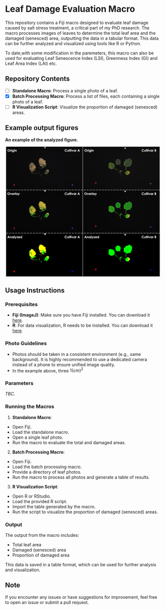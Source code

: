 # Leaf Damage Evaluation Macro
This repository contains a Fiji macro designed to evaluate leaf damage caused by salt stress treatment, a critical part of my PhD research. The macro processes images of leaves to determine the total leaf area and the damaged (senesced) area, outputting the data in a tabular format. This data can be further analyzed and visualized using tools like R or Python.

To date,with some modification in the paremeters, this macro can also be used for evaluating Leaf Senescence Index (LSI), Greenness Index (GI) and Leaf Area Index (LAI) etc.

## Repository Contents
- [ ] **Standalone Macro**: Process a single photo of a leaf.
- [x] **Batch Processing Macro**: Process a list of files, each containing a single photo of a leaf.
- [ ] **R Visualization Script**: Visualize the proportion of damaged (senesced) areas.

## Example output figures
**An example of the analyzed figure.**

<picture>
  <img alt="Sample fig" src="https://github.com/ShuXingYu94/Leaf_Senescence_Index/blob/b8b8a82c4828309d388a9ae28f2d8614aeef309b/Sample%20image/Sample%20fig.jpg?raw=true">
</picture>


## Usage Instructions
### Prerequisites
- **Fiji (ImageJ)**: Make sure you have Fiji installed. You can download it [here](https://imagej.net/ij/download.html).
- **R**: For data visualization, R needs to be installed. You can download it [here](https://www.r-project.org/).

### Photo Guidelines
- Photos should be taken in a consistent environment (e.g., same background).
It is highly recommended to use a dedicated camera instead of a phone to ensure unified image quality.
- In the example above, three $1(cm)^2$

### Parameters
*TBC.*

### Running the Macros
1. **Standalone Macro**:
- Open Fiji.
- Load the standalone macro.
- Open a single leaf photo.
- Run the macro to evaluate the total and damaged areas.

2. **Batch Processing Macro**:

- Open Fiji.
- Load the batch processing macro.
- Provide a directory of leaf photos.
- Run the macro to process all photos and generate a table of results.

3. **R Visualization Script**:
- Open R or RStudio.
- Load the provided R script.
- Import the table generated by the macro.
- Run the script to visualize the proportion of damaged (senesced) areas.

### Output
The output from the macro includes:

- Total leaf area
- Damaged (senesced) area
- Proportion of damaged area

This data is saved in a table format, which can be used for further analysis and visualization.

## Note
If you encounter any issues or have suggestions for improvement, feel free to open an issue or submit a pull request.